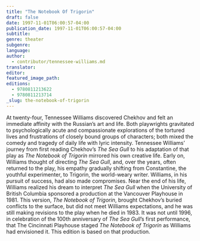 ```yaml
---
title: "The Notebook Of Trigorin"
draft: false
date: 1997-11-01T06:00:57-04:00
publication_date: 1997-11-01T06:00:57-04:00
subtitle:
genre: theater
subgenre:
language:
author:
  - contributor/tennessee-williams.md
translator:
editor:
featured_image_path:
editions:
  - 9780811213622
  - 9780811213714
_slug: the-notebook-of-trigorin
---
```


At twenty-four, Tennessee Williams discovered Chekhov and felt an immediate affinity with the Russian’s art and life. Both playwrights gravitated to psychologically acute and compassionate explorations of the tortured lives and frustrations of closely bound groups of characters; both mixed the comedy and tragedy of daily life with lyric intensity. Tennessee Williams’ journey from first reading Chekhov’s _The Sea Gull_ to his adaptation of that play as _The Notebook of Trigorin_ mirrored his own creative life. Early on, Williams thought of directing _The Sea Gull_, and, over the years, often returned to the play, his empathy gradually shifting from Constantine, the youthful experimenter, to Trigorin, the world-weary writer. Williams, in his pursuit of success, had also made compromises. Near the end of his life, Williams realized his dream to interpret _The Sea Gull_ when the University of British Columbia sponsored a production at the Vancouver Playhouse in 1981\. This version, _The Notebook of Trigorin_, brought Chekhov’s buried conflicts to the surface, but did not meet Williams expectations, and he was still making revisions to the play when he died in 1983\. It was not until 1996, in celebration of the 100th anniversary of _The Sea Gull_’s first performance, that The Cincinnati Playhouse staged _The Notebook of Trigorin_ as Williams had envisioned it. This edition is based on that production.

